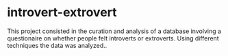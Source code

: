 # introvert-extrovert

This project consisted in the curation and analysis of a database involving a questionaire on whether people felt introverts or extroverts.
Using different techniques the data was analyzed..
